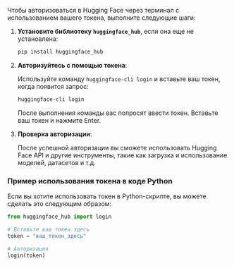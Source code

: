 Чтобы авторизоваться в Hugging Face через терминал с использованием вашего токена, выполните следующие шаги:

1. **Установите библиотеку `huggingface_hub`**, если она еще не установлена:

   ```bash
   pip install huggingface_hub
   ```

2. **Авторизуйтесь с помощью токена**:

   Используйте команду `huggingface-cli login` и вставьте ваш токен, когда появится запрос:

   ```bash
   huggingface-cli login
   ```

   После выполнения команды вас попросят ввести токен. Вставьте ваш токен и нажмите Enter.

3. **Проверка авторизации**:

   После успешной авторизации вы сможете использовать Hugging Face API и другие инструменты, такие как загрузка и использование моделей, датасетов и т.д.

### Пример использования токена в коде Python

Если вы хотите использовать токен в Python-скрипте, вы можете сделать это следующим образом:

```python
from huggingface_hub import login

# Вставьте ваш токен здесь
token = "ваш_токен_здесь"

# Авторизация
login(token)
```